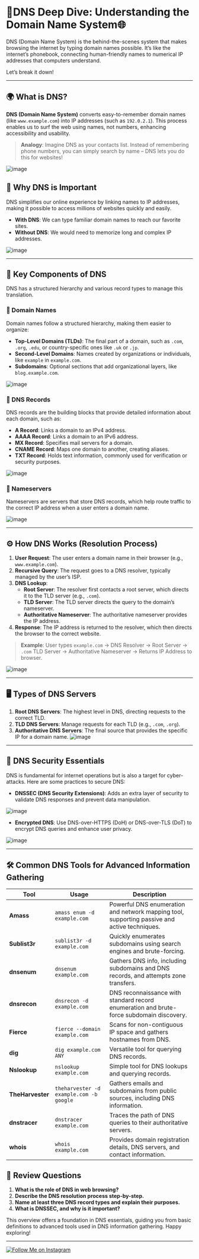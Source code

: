 # 🧠DNS Deep Dive: Understanding the Domain Name System🌐




DNS (Domain Name System) is the behind-the-scenes system that makes browsing the internet by typing domain names possible. It’s like the internet’s phonebook, connecting human-friendly names to numerical IP addresses that computers understand.


Let’s break it down!

---

## 🌍 What is DNS?

**DNS (Domain Name System)** converts easy-to-remember domain names (like `www.example.com`) into IP addresses (such as `192.0.2.1`). This process enables us to surf the web using names, not numbers, enhancing accessibility and usability.

> **Analogy**: Imagine DNS as your contacts list. Instead of remembering phone numbers, you can simply search by name – DNS lets you do this for websites!


![image](https://github.com/user-attachments/assets/ba7b418c-777d-41d3-82ba-ad9793ca2e08)




## 🚀 Why DNS is Important

DNS simplifies our online experience by linking names to IP addresses, making it possible to access millions of websites quickly and easily.

- **With DNS**: We can type familiar domain names to reach our favorite sites.
- **Without DNS**: We would need to memorize long and complex IP addresses.


![image](https://github.com/user-attachments/assets/5f614b67-2b0e-4137-b5ce-9105ae1b6850)

---

## 🧩 Key Components of DNS

DNS has a structured hierarchy and various record types to manage this translation.

### 📌 Domain Names
Domain names follow a structured hierarchy, making them easier to organize:

- **Top-Level Domains (TLDs)**: The final part of a domain, such as `.com`, `.org`, `.edu`, or country-specific ones like `.uk` or `.jp`.
- **Second-Level Domains**: Names created by organizations or individuals, like `example` in `example.com`.
- **Subdomains**: Optional sections that add organizational layers, like `blog.example.com`.


![image](https://github.com/user-attachments/assets/25d698e8-ee08-4d0f-b997-37645300ef19)

### 📌 DNS Records
DNS records are the building blocks that provide detailed information about each domain, such as:

- **A Record**: Links a domain to an IPv4 address.
- **AAAA Record**: Links a domain to an IPv6 address.
- **MX Record**: Specifies mail servers for a domain.
- **CNAME Record**: Maps one domain to another, creating aliases.
- **TXT Record**: Holds text information, commonly used for verification or security purposes.


![image](https://github.com/user-attachments/assets/d536ea06-a601-4816-99b6-c17c0dad78f5)


### 📌 Nameservers
Nameservers are servers that store DNS records, which help route traffic to the correct IP address when a user enters a domain name.


![image](https://github.com/user-attachments/assets/11187f55-6a60-4f0e-97ae-7570e0319908)

---

## ⚙️ How DNS Works (Resolution Process)

1. **User Request**: The user enters a domain name in their browser (e.g., `www.example.com`).
2. **Recursive Query**: The request goes to a DNS resolver, typically managed by the user’s ISP.
3. **DNS Lookup**:
   - **Root Server**: The resolver first contacts a root server, which directs it to the TLD server (e.g., `.com`).
   - **TLD Server**: The TLD server directs the query to the domain’s nameserver.
   - **Authoritative Nameserver**: The authoritative nameserver provides the IP address.
4. **Response**: The IP address is returned to the resolver, which then directs the browser to the correct website.

> **Example**: User types `example.com` → DNS Resolver → Root Server → `.com` TLD Server → Authoritative Nameserver → Returns IP Address to browser.


![image](https://github.com/user-attachments/assets/d52002a9-a908-4f1e-8b8a-dfae3be45181)

---

## 🖥 Types of DNS Servers

1. **Root DNS Servers**: The highest level in DNS, directing requests to the correct TLD.
2. **TLD DNS Servers**: Manage requests for each TLD (e.g., `.com`, `.org`).
3. **Authoritative DNS Servers**: The final source that provides the specific IP for a domain name.
![image](https://github.com/user-attachments/assets/47bfc9d9-62a2-45f7-a9e0-4e4c42c1cfac)

---

## 🔐 DNS Security Essentials

DNS is fundamental for internet operations but is also a target for cyber-attacks. Here are some practices to secure DNS:

- **DNSSEC (DNS Security Extensions)**: Adds an extra layer of security to validate DNS responses and prevent data manipulation.


![image](https://github.com/user-attachments/assets/f01de168-0ddd-47ed-a86a-7a7104225218)


- **Encrypted DNS**: Use DNS-over-HTTPS (DoH) or DNS-over-TLS (DoT) to encrypt DNS queries and enhance user privacy.


![image](https://github.com/user-attachments/assets/43870158-960b-4ebc-b76e-2d1e3f59e68c)

---
## 🛠 Common DNS Tools for Advanced Information Gathering
| Tool          | Usage                         | Description                                                |
|---------------|-------------------------------|------------------------------------------------------------|
| **Amass**     | `amass enum -d example.com`   | Powerful DNS enumeration and network mapping tool, supporting passive and active techniques. |
| **Sublist3r** | `sublist3r -d example.com`    | Quickly enumerates subdomains using search engines and brute-forcing. |
| **dnsenum**   | `dnsenum example.com`         | Gathers DNS info, including subdomains and DNS records, and attempts zone transfers. |
| **dnsrecon**  | `dnsrecon -d example.com`     | DNS reconnaissance with standard record enumeration and brute-force subdomain discovery. |
| **Fierce**    | `fierce --domain example.com` | Scans for non-contiguous IP space and gathers hostnames from DNS. |
| **dig**       | `dig example.com ANY`         | Versatile tool for querying DNS records.                   |
| **Nslookup**  | `nslookup example.com`        | Simple tool for DNS lookups and querying records.          |
| **TheHarvester** | `theharvester -d example.com -b google` | Gathers emails and subdomains from public sources, including DNS information. |
| **dnstracer** | `dnstracer example.com`       | Traces the path of DNS queries to their authoritative servers. |
| **whois**     | `whois example.com`           | Provides domain registration details, DNS servers, and contact information. |



## 📝 Review Questions

1. **What is the role of DNS in web browsing?**
2. **Describe the DNS resolution process step-by-step.**
3. **Name at least three DNS record types and explain their purposes.**
4. **What is DNSSEC, and why is it important?**

This overview offers a foundation in DNS essentials, guiding you from basic definitions to advanced tools used in DNS information gathering. Happy exploring! 

--- 
[![Follow Me on Instagram](https://img.shields.io/badge/Follow_Me-Instagram-E4405F?style=for-the-badge&logo=instagram&logoColor=white)](https://www.instagram.com/davycipher?igsh=MTk1amN6aDFsZDZ5bA==)


